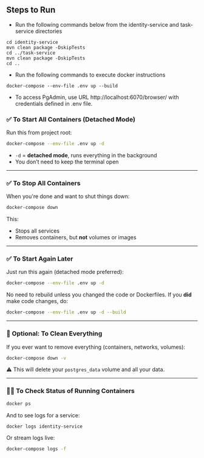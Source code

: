 ## Steps to Run
* Run the following commands below from the identity-service and task-service directories

```
cd identity-service
mvn clean package -DskipTests
cd ../task-service
mvn clean package -DskipTests
cd ..
```

* Run the following commands to execute docker instructions

`docker-compose --env-file .env up --build`

* To access PgAdmin, use URL http://localhost:6070/browser/ with credentials defined in .env file.

### ✅ To **Start** All Containers (Detached Mode)

Run this from project root:

```bash
docker-compose --env-file .env up -d
```

- `-d` = **detached mode**, runs everything in the background
- You don’t need to keep the terminal open

---

### ✅ To **Stop** All Containers

When you're done and want to shut things down:

```bash
docker-compose down
```

This:
- Stops all services
- Removes containers, but **not** volumes or images

---

### ✅ To **Start Again Later**

Just run this again (detached mode preferred):

```bash
docker-compose --env-file .env up -d
```

No need to rebuild unless you changed the code or Dockerfiles. If you **did** make code changes, do:

```bash
docker-compose --env-file .env up -d --build
```

---

### 🧼 Optional: To Clean Everything

If you ever want to remove everything (containers, networks, volumes):

```bash
docker-compose down -v
```

⚠️ This will delete your `postgres_data` volume and all your data.

---

### 🕵️‍♂️ To Check Status of Running Containers

```bash
docker ps
```

And to see logs for a service:

```bash
docker logs identity-service
```

Or stream logs live:

```bash
docker-compose logs -f
```

